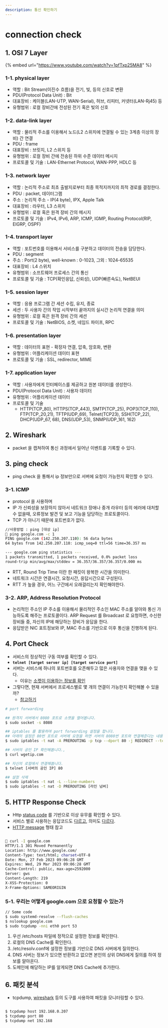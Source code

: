 ```yaml
---
description: 통신 확인하기
---
```


# connection check

## 1. OSI 7 Layer&#x20;

{% embed url="https://www.youtube.com/watch?v=1pfTxp25MA8" %}

### 1-1. physical layer

* 역할 : Bit Stream(이진수 흐름)을 전기, 빛, 등의 신호로 변환
* PDU(Protocol Data Unit) :  Bit&#x20;
* 대표장비 : 케이블(LAN-UTP, WAN-Serial), 허브, 리피터, 커넷터(LAN-Rj45) 등&#x20;
* 유형범위 : 로컬 장비간에 전성된 전기 혹은 빛의 신호&#x20;

### 1-2. data-link layer&#x20;

* 역할 : 물리적 주소를 이용해서 노드(L2 스위치에 연결될 수 있는 3계층 이상의 장비) 간 연결&#x20;
* PDU : frame&#x20;
* 대표장비 : 브릿지, L2 스위치 등&#x20;
* 유형범위 : 로컬 장비 간에 전송된 하위 수준 데이터 메시지&#x20;
* 프로토콜 및 기술 : LAN-Ethernet Protocol, WAN-PPP, HDLC 등&#x20;

### 1-3. network layer&#x20;

* 역할 : 논리적 주소로 최초 출발지로부터 최종 목적지까지의 최적 경로를 결정한다.&#x20;
* PDU : packet, 데이터그램&#x20;
* 주소 : 논리적 주소 - IP(4 byte), IPX, Apple Talk&#x20;
* 대표장비 : 라우터, L3 스위치&#x20;
* 유형범위 : 로컬 혹은 원격 장비 간의 메시지&#x20;
* 프로토콜 및 기술 : IPv4, IPv6, ARP, ICMP, IGMP, Routing Protocol(RIP, EIGRP, OSPF)&#x20;

### 1-4. transport layer&#x20;

* 역할 : 포트번호를 이용해서 서비스를 구분하고 데이터의 전송을 담당한다.&#x20;
* PDU : segment&#x20;
* 주소 : Port(2 byte), well-known : 0-1023, 그외 : 1024-65535
* 대표장비 : L4 스위치&#x20;
* 유형범위 : 소프트웨어 프로세스 간의 통신&#x20;
* 프로토콜 및 기술 : TCP(확인응답, 신뢰성), UDP(빠른속도), NetBEUI&#x20;

### 1-5. session layer&#x20;

* 역할 : 응용 프로그램 간 세션 수립, 유지, 종료&#x20;
* 세션 : 두 사용자 간의 작업 시작부터 끝까지의 실시간 논리적 연결을 의미
* 유형범위 : 로컬 혹은 원격 장비 간의 세션&#x20;
* 프로토콜 및 기술 : NetBIOS, 소켓, 네임드 파이프, RPC&#x20;

### 1-6. presentation layer&#x20;

* 역할 : 데이터의 표현 - 확장자 연결, 압축, 암호화, 변환&#x20;
* 유형범위 : 어플리케이션 데이터 표현&#x20;
* 프로토콜 및 기술 : SSL, redirector, MIME&#x20;

### 1-7. application layer&#x20;

* 역할 : 사용자에게 인터페이스를 제공하고 원본 데이터를 생성한다.&#x20;
* PDU(Protocol Data Unit) : 사용자 데이터&#x20;
* 유형범위 : 어플리케이션 데이터&#x20;
* 프로토콜 및 기술&#x20;
  * HTTP(TCP\_80), HTTPS(TCP\_443), SMTP(TCP\_25), POP3(TCP\_110), FTP(TCP\_20,21), TFTP(UDP\_69), Telnet(TCP23), SSH(TCP\_22), DHCP(UDP\_67, 68), DNS(UDP\_53), SNMP(UDP\_161, 162)&#x20;



## 2. Wireshark&#x20;

* packet 을 캡쳐하여 통신 과정에서 일어난 이벤트를 기록할 수 있다.&#x20;

## 3. ping check&#x20;

* ping check 을 통해서 ip 정보만으로 서버에 요청이 가능한지 확인할 수 있다.&#x20;

### 3-1. ICMP&#x20;

* protocol 을 사용하며&#x20;
* IP 가 신뢰성을 보장하지 않아서 네트워크 장애나 중개 라우터 등의 에러에 대처할 수 없을때, 오류정보 발견 및 보고 기능을 담당하는 프로토콜이다.&#x20;
* TCP 가 아니기 때문에 포트번호가 없다.

```sh
//사용방법 : ping [대상 ip]
 ping google.com -c 1
PING google.com (142.250.207.110): 56 data bytes
64 bytes from 142.250.207.110: icmp_seq=0 ttl=56 time=36.357 ms

--- google.com ping statistics ---
1 packets transmitted, 1 packets received, 0.0% packet loss
round-trip min/avg/max/stddev = 36.357/36.357/36.357/0.000 ms
```

* RTT, Round Trip Time 이란 한 패킷이 왕복한 시간을 의미한다.&#x20;
* 네트워크 시간은 연결시간, 요청시간, 응답시간으로 구성된다.&#x20;
* RTT 가 높을 경우, 어느 구간에서 오래걸리는지 확인해야한다.&#x20;

### 3-2. ARP, Address Resolution Protocol&#x20;

* 논리적인 주소인 IP 주소를 이용해서 물리적인 주소인 MAC 주소를 알아와 통신 가능하도록 해주는 프로토콜이다. ARP Request 를 Broadcast 로 요청하면, 수신한 장비들 중, 자신의 IP에 해당하는 장비가 응답을 한다.&#x20;
* 응답받은 NIC 포트정보와 IP, MAC 주소를 기반으로 이후 통신을 진행하게 된다.&#x20;

## 4. Port Check&#x20;

* 서비스의 정상적인 구동 여부를 확인할 수 있다.&#x20;
* **`telnet [target server ip] [target service port]`**&#x20;
* 서버는 서비스에 하나의 포트번호를 오픈해두고 많은 사용자와 연결을 맺을 수 있다.&#x20;
  * 이유는 [소켓이 이용하는 정보를 확인](http://jkkang.net/unix/netprg/chap2/net2\_1.html)
* 그렇다면, 현재 서버에서 프로세스별로 몇 개의 연결이 가능한지 확인해볼 수 있을까?&#x20;
  * &#x20;[참고하기](https://techblog.woowahan.com/2569/)

```sh
# port forwarding  

## 원격지 서버에서 8080 포트로 소켓을 열어봅니다.
$ sudo socket -s 8080

## iptables 를 활용하여 port forwarding 설정을 합니다. 
## 아래의 설정은 80번 포트로 서버에 요청을 하면 서버의 8080번 포트와 연결해준다는 내용을 담고 있어요
$ sudo iptables -t nat -A PREROUTING -p tcp --dport 80 -j REDIRECT --to-port 8080

## 서버의 공인 IP 확인해봅니다., 
$ curl wgetip.com

## 자신의 로컬에서 연결해봅니다.
$ telnet [서버의 공인 IP] 80

## 설정 삭제 
$ sudo iptables -t nat -L --line-numbers
$ sudo iptables -t nat -D PREROUTING [라인 넘버]
```

## 5. HTTP Response Check&#x20;

* Http [status code](https://tools.ietf.org/html/rfc2616#section-10) 를 기반으로 이상 유무를 확인할 수 있다.&#x20;
* 서비스 별로 사용하는 응답코드도 [다르고](https://gist.github.com/vkostyukov/32c84c0c01789425c29a), 의미도 [다르다](https://brainbackdoor.tistory.com/137).&#x20;
* [HTTP message](https://github.com/brainbackdoor/http-webserver/blob/master/docs/message/README.md) 형태 참고&#x20;

```sh

 curl -I google.com
HTTP/1.1 301 Moved Permanently
Location: http://www.google.com/
Content-Type: text/html; charset=UTF-8
Date: Mon, 27 Feb 2023 09:06:28 GMT
Expires: Wed, 29 Mar 2023 09:06:28 GMT
Cache-Control: public, max-age=2592000
Server: gws
Content-Length: 219
X-XSS-Protection: 0
X-Frame-Options: SAMEORIGIN
```

### 5-1. 우리는 어떻게 google.com 으로 요청할 수 있는가&#x20;

```sh
// Some code
$ sudo systemd-resolve --flush-caches
$ nslookup google.com
$ sudo tcpdump -nni eth0 port 53

```

1. 우선 /etc/hosts 파일에 정적으로 설정한 정보를 확인한다.&#x20;
2. 로컬의 DNS Cache를 확인한다.&#x20;
3. /etc/resolv.conf에 설정한 정보를 기반으로 DNS 서버에게 질의한다.&#x20;
4. DNS 서버는 정보가 있으면 반환하고 없으면 본인의 상위 DNS에게 질의를 하여 정보를 알아온다.
5. 도메인에 해당하는 IP를 알게되면 DNS Cache에 추가한다.

## 6. 패킷 분석&#x20;

* tcpdump, [wireshark](https://www.wireshark.org/download.html) 등의 도구를 사용하여 패킷을 모니터링할 수 있다.&#x20;

```sh

$ tcpdump host 192.168.0.207
$ tcpdump port 80
$ tcpdump net 192.168

```

